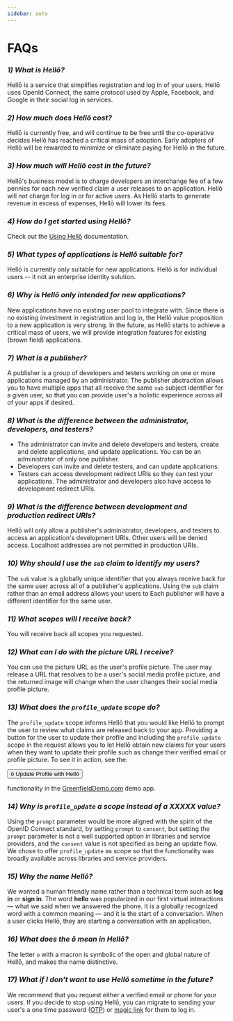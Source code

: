 ```yaml
---
sidebar: auto
---
```


# FAQs

<div id="faqs">
<!-- FAQs should be below this -->


### *1) What is Hellō?* 

Hellō is a service that simplifies registration and log in of your users. Hellō uses OpenId Connect, the same protocol used by Apple, Facebook, and Google in their social log in services. 

### *2) How much does Hellō cost?*

Hellō is currently free, and will continue to be free until the co-operative decides Hellō has reached a critical mass of adoption. Early adopters of Hellō will be rewarded to minimize or eliminate paying for Hellō in the future.

### *3) How much will Hellō cost in the future?*

Hellō's business model is to charge developers an interchange fee of a few pennies for each new verified claim a user releases to an application. Hellō will not charge for log in or for active users. As Hellō starts to generate revenue in excess of expenses, Hellō will lower its fees.

### *4) How do I get started using Hellō?*

Check out the [Using Hellō](/documentation/using-hello.html#_1-app-registration) documentation. 


### *5) What types of applications is Hellō suitable for?*

Hellō is currently only suitable for new applications. Hellō is for individual users -- it not an enterprise identity solution.

### *6) Why is Hellō only intended for new applications?*

New applications have no existing user pool to integrate with. Since there is no existing investment in registration and log in, the Hellō value proposition to a new application is very strong. In the future, as Hellō starts to achieve a critical mass of users, we will provide integration features for existing (brown field) applications.

### *7) What is a publisher?*

A publisher is a group of developers and testers working on one or more applications managed by an administrator. The publisher abstraction allows you to have multiple apps that all receive the same `sub` subject identifier for a given user, so that you can provide user's a holistic experience across all of your apps if desired.

### *8) What is the difference between the administrator, developers, and testers?*

- The administrator can invite and delete developers and testers, create and delete applications, and update applications. You can be an administrator of only one publisher.
- Developers can invite and delete testers, and can update applications.
- Testers can access development redirect URIs so they can test your applications. The administrator and developers also have access to development redirect URIs.

### *9) What is the difference between development and production redirect URIs?*

Hellō will only allow a publisher's administrator, developers, and testers to access an application's development URIs. Other users will be denied access. Localhost addresses are not permitted in production URIs.

### *10) Why should I use the `sub` claim to identify my users?*

The `sub` value is a globally unique identifier that you always receive back for the same user across all of a publisher's applications. Using the `sub` claim rather than an email address allows your users to Each publisher will have a different identifier for the same user.

### *11) What scopes will I receive back?*

You will receive back all scopes you requested.

### *12) What can I do with the picture URL I receive?*

You can use the picture URL as the user's profile picture. The user may release a URL that resolves to be a user's social media profile picture, and the returned image will change when the user changes their social media profile picture. 

### *13) What does the `profile_update` scope do?*

The `profile_update` scope informs Hellō that you would like Hellō to prompt the user to review what claims are released back to your app. Providing a button for the user to update their profile and including the `profile_update` scope in the request allows you to let Hellō obtain new claims for your users when they want to update their profile such as change their verified email or profile picture. To see it in action, see the:

<button class="hello-btn-light">ō Update Profile with Hellō</button> 

functionality in the [GreenfieldDemo.com](https://greenfielddemo.com) demo app.

### *14) Why is `profile_update` a scope instead of a XXXXX value?*

Using the `prompt` parameter would be more aligned with the spirit of the OpenID Connect standard, by setting `prompt` to `consent`, but setting the `prompt` parameter is not a well supported option in libraries and service providers, and the `consent` value is not specified as being an update flow. We chose to offer `profile_update` as scope so that the functionality was broadly available across libraries and service providers.


### *15) Why the name Hellō?*
We wanted a human friendly name rather than a technical term such as **log in** or **sign in**. The word **hello** was popularized in our first virtual interactions — what we said when we answered the phone. It is a globally recognized word with a common meaning — and it is the start of a conversation. When a user clicks Hellō, they are starting a conversation with an application. 

### *16) What does the ō mean in Hellō?*

The letter `o` with a macron is symbolic of the open and global nature of Hellō, and makes the name distinctive.

### *17) What if I don't want to use Hellō sometime in the future?*

We recommend that you request either a verified email or phone for your users. If you decide to stop using Hellō, you can migrate to sending your user's a one time password ([OTP](https://en.wikipedia.org/wiki/One-time_password)) or [magic link](https://postmarkapp.com/blog/magic-links) for them to log in.

<!-- FAQs should be above this -->
</div>
